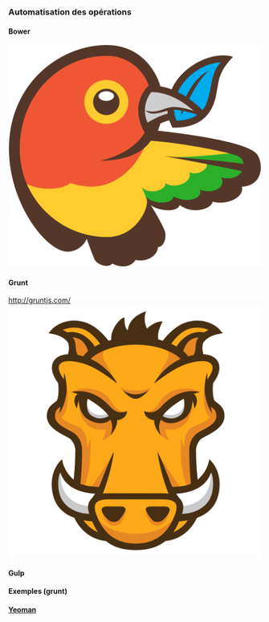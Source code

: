 ### Automatisation des opérations
#### Bower
![bower logo](./app/images/slides/bower-logo.png)
#### Grunt
http://gruntjs.com/
![grunt logo](./app/images/slides/grunt.png)
#### Gulp
#### Exemples (grunt)
#### [Yeoman](http://yeoman.io/)